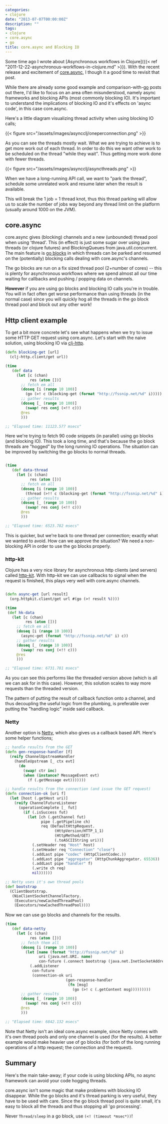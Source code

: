 ```yaml
---
categories:
- clojure
date: "2013-07-07T00:00:00Z"
description: ""
tags:
- clojure
- core.async
- go
title: core.async and Blocking IO
---
```


Some time ago I wrote about [Asynchronous workflows in Clojure]({{< ref "2011-12-22-asynchronous-workflows-in-clojure.md" >}}). With the recent release and excitement of [core.async](https://github.com/clojure/core.async), I though it a good time to revisit that post.

While there are already some good example and comparison-with-[go](http://golang.org) posts out there, I'd like to focus on an area often misunderstood, namely async frameworks and blocking APIs (most commonly blocking IO). It's important to understand the implications of blocking IO and it's effects on 'async code', in this case core.async.

Here's a little diagram visualizing thread activity when using blocking IO calls;

{{< figure src="/assets/images/asyncclj/oneperconnection.png" >}}

As you can see the threads mostly wait. What we are trying to achieve is to get more work out of each thread. In order to do this we want other work to be scheduled on the thread "while they wait". Thus getting more work done with fewer threads.

{{< figure src="/assets/images/asyncclj/asyncthreads.png" >}}

When we have a long-running API call, we want to "park the thread", schedule some unrelated work and resume later when the result is available.

This will break the 1 job = 1 thread knot, thus this thread parking will allow us to scale the number of jobs way beyond any thread limit on the platform (usually around 1000 on the JVM).

## core.async

core.async gives (blocking) channels and a new (unbounded) thread pool when using 'thread'. This (in effect) is just some sugar over using java threads (or clojure futures) and BlockingQueues from java.util.concurrent. The main feature is [go blocks](http://clojure.com/blog/2013/06/28/clojure-core-async-channels.html) in which threads can be parked and resumed on the (potentially) blocking calls dealing with core.async's channels.

The go blocks are run on a fix sized thread pool (2+number of cores) -- this is plenty for asynchronous workflows where we spend almost all our time waiting for callbacks and pushing / popping data on channels.

__However__ if you are using go blocks and blocking IO calls you're in trouble. You will in fact often get worse performance than using threads (in the normal case) since you will quickly hog all the threads in the go block thread pool and block out any other work!

## Http client example

To get a bit more concrete let's see what happens when we try to issue some HTTP GET request using core.async. Let's start with the naive solution, using blocking IO via [clj-http](https://github.com/dakrone/clj-http).

```clojure
(defn blocking-get [url]
  (clj-http.client/get url))

(time
   (def data
     (let [c (chan)
           res (atom [])]
       ;; fetch em all
       (doseq [i (range 10 100)]
         (go (>! c (blocking-get (format "http://fssnip.net/%d" i)))))
       ;; gather results
       (doseq [_ (range 10 100)]
         (swap! res conj (<!! c)))
       @res
       )))

;; "Elapsed time: 11123.577 msecs"
```

Here we're trying to fetch 90 code snippets (in parallel) using go blocks (and blocking IO). This took a long time, and that's because the go block threads are "hogged" by the long running IO operations. The situation can be improved by switching the go blocks to normal threads.

```clojure

(time
   (def data-thread
     (let [c (chan)
           res (atom [])]
       ;; fetch em all
       (doseq [i (range 10 100)]
         (thread (>!! c (blocking-get (format "http://fssnip.net/%d" i)))))
       ;; gather results
       (doseq [_ (range 10 100)]
         (swap! res conj (<!! c)))
       @res
       )))

;; "Elapsed time: 6523.782 msecs"
```

This is quicker, but we're back to one thread per connection; exactly what we wanted to avoid. How can we approve the situation? We need a non-blocking API in order to use the go blocks properly.

### http-kit

Clojure has a very nice library for asynchronous http clients (and servers) called [http-kit](http://http-kit.org/). With http-kit we can use callbacks to signal when the request is finished, this plays very well with core.async channels.

```clojure

(defn async-get [url result]
  (org.httpkit.client/get url #(go (>! result %))))

(time
 (def hk-data
   (let [c (chan)
         res (atom [])]
     ;; fetch em all
     (doseq [i (range 10 100)]
       (async-get (format "http://fssnip.net/%d" i) c))
     ;; gather results
     (doseq [_ (range 10 100)]
       (swap! res conj (<!! c)))
     @res
     )))

;; "Elapsed time: 6731.781 msecs"
```

As you can see this performs like the threaded version above (which is all we can ask for in this case). However, this solution scales to way more requests than the threaded version.

The pattern of putting the result of callback function onto a channel, and thus decoupling the useful logic from the plumbing, is preferable over putting the "handling logic" inside said callback.

### Netty

Another option is [Netty](http://netty.io), which also gives us a callback based API. Here's some helper functions;

```clojure
;; handle results from the GET
(defn gen-response-handler [f]
  (reify ChannelUpstreamHandler
    (handleUpstream [_ ctx evt]
      (do
        (swap! ctr inc)
        (when (instance? MessageEvent evt)
          (f (.getMessage evt)))))))

;; handle results from the connection (and issue the GET request)
(defn connection-ok [uri f]
  (let [host (.getHost uri)]
    (reify ChannelFutureListener
      (operationComplete [_ fut]
        (if (.isSuccess fut)
          (let [ch (.getChannel fut)
                pipe (.getPipeline ch)
                req (DefaultHttpRequest.
                      (HttpVersion/HTTP_1_1)
                      (HttpMethod/GET)
                      (.toASCIIString uri))]
            (.setHeader req "Host" host)
            (.setHeader req "Connection" "close")
            (.addLast pipe "codec" (HttpClientCodec.))
            (.addLast pipe "aggregator" (HttpChunkAggregator. 65536))
            (.addLast pipe "handler" f)
            (.write ch req)
            nil))))))

;; Netty uses it's own thread pools
(def bootstrap
  (ClientBootstrap.
   (NioClientSocketChannelFactory.
    (Executors/newCachedThreadPool)
    (Executors/newCachedThreadPool))))
```

Now we can use go blocks and channels for the results.

```clojure
(time
   (def data-netty
     (let [c (chan)
           res (atom [])]
       ;; fetch them all
       (doseq [i (range 10 100)]
         (let [name (format "http://fssnip.net/%d" i)
               uri (java.net.URI. name)
               con-future (.connect bootstrap (java.net.InetSocketAddress. (.getHost uri) 80))]
           (.addListener
            con-future
            (connection-ok uri
                           (gen-response-handler
                            (fn [msg]
                              (go (>! c (.getContent msg)))))))))
       ;; gather results
       (doseq [_ (range 10 100)]
         (swap! res conj (<!! c)))
       @res
       )))

;; "Elapsed time: 6842.132 msecs"
```

Note that Netty isn't an ideal core.async example, since Netty comes with it's own thread pools and only one channel is used (for the results). A better example would make heavier use of go blocks (for both of the long running operations of a http request; the connection and the request).

## Summary

Here's the main take-away; if your code is using blocking APIs, no async framework can avoid your code hogging threads.

core.async isn't some magic that make problems with blocking IO disappear. While the go blocks and it's thread parking is very useful, they have to be used with care. Since the go block thread pool is quite small, it's easy to block all the threads and thus stopping all 'go processing'.

Never `Thread/sleep` in a go block, use `(<! (timeout *msec*))`!
